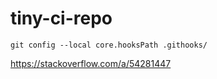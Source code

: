 # tiny-ci-repo

```
git config --local core.hooksPath .githooks/
```

https://stackoverflow.com/a/54281447


